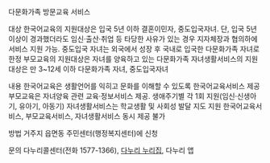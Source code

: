 다문화가족 방문교육 서비스

대상
한국어교육의 지원대상은 입국 5년 이하 결혼이민자, 중도입국자녀. 단, 입국 5년 이상이 경과했더라도 임신·출산·취업 등 타당한 사유가 있는 경우 지자체장과 협의하에 서비스 지원 가능. 중도입국 자녀는 외국에서 성장 후 국내로 입국한 다문화가족 자녀로 한정
부모교육의 지원대상은 자녀를 양육하고 있는 다문화가족
자녀생활서비스의 지원대상은 만 3~12세 이하 다문화가족 자녀, 중도입국자녀

내용
한국어교육은 생활언어를 익히고 문화를 이해할 수 있도록 한국어교육서비스 제공
부모교육은 자녀양육 관련 교육·정보서비스 제공. 생애주기별 각 1회 지원(임신·신생아기, 유아기, 아동기)
자녀생활서비스는 학교생활 및 사회성 발달 지도 지원
한국어교육서비스, 부모교육서비스, 자녀생활서비스 동시 제공 불가

방법
거주지 읍면동 주민센터(행정복지센터)에 신청

문의
다누리콜센터(전화 1577-1366),
[다누리 누리집](http://www.liveinkorea.kr),
다누리 앱
